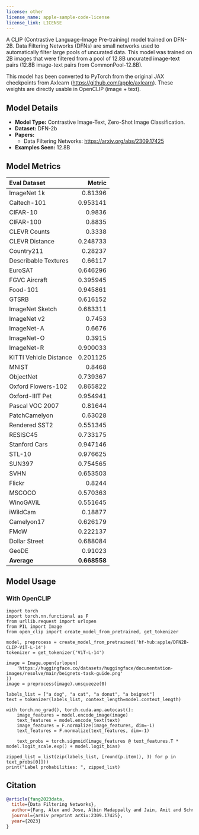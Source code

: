 ```yaml
---
license: other
license_name: apple-sample-code-license
license_link: LICENSE
---
```


A CLIP (Contrastive Language-Image Pre-training) model trained on DFN-2B. 
Data Filtering Networks (DFNs) are small networks used to automatically filter large pools of uncurated data. 
This model was trained on 2B images that were filtered from a pool of 12.8B uncurated image-text pairs 
(12.8B image-text pairs from CommonPool-12.8B).

This model has been converted to PyTorch from the original JAX checkpoints from Axlearn (https://github.com/apple/axlearn). 
These weights are directly usable in OpenCLIP (image + text).


## Model Details

- **Model Type:**  Contrastive Image-Text, Zero-Shot Image Classification.
- **Dataset:** DFN-2b
- **Papers:**
  - Data Filtering Networks: https://arxiv.org/abs/2309.17425
- **Examples Seen:** 12.8B


## Model Metrics 
| Eval Dataset                |   Metric |
|:-----------------------|---------:|
| ImageNet 1k            | 0.81396  |
| Caltech-101            | 0.953141 |
| CIFAR-10               | 0.9836   |
| CIFAR-100              | 0.8835   |
| CLEVR Counts           | 0.3338   |
| CLEVR Distance         | 0.248733 |
| Country211             | 0.28237  |
| Describable Textures   | 0.66117  |
| EuroSAT                | 0.646296 |
| FGVC Aircraft          | 0.395945 |
| Food-101               | 0.945861 |
| GTSRB                  | 0.616152 |
| ImageNet Sketch        | 0.683311 |
| ImageNet v2            | 0.7453   |
| ImageNet-A             | 0.6676   |
| ImageNet-O             | 0.3915   |
| ImageNet-R             | 0.900033 |
| KITTI Vehicle Distance | 0.201125 |
| MNIST                  | 0.8468   |
| ObjectNet              | 0.739367 |
| Oxford Flowers-102     | 0.865822 |
| Oxford-IIIT Pet        | 0.954941 |
| Pascal VOC 2007        | 0.81644  |
| PatchCamelyon          | 0.63028  |
| Rendered SST2          | 0.551345 |
| RESISC45               | 0.733175 |
| Stanford Cars          | 0.947146 |
| STL-10                 | 0.976625 |
| SUN397                 | 0.754565 |
| SVHN                   | 0.653503 |
| Flickr                 | 0.8244   |
| MSCOCO                 | 0.570363 |
| WinoGAViL              | 0.551645 |
| iWildCam               | 0.18877  |
| Camelyon17             | 0.626179 |
| FMoW                   | 0.222137 |
| Dollar Street          | 0.688084 |
| GeoDE                  | 0.91023  |
| **Average**                | **0.668558** |

## Model Usage
### With OpenCLIP
```
import torch
import torch.nn.functional as F
from urllib.request import urlopen
from PIL import Image
from open_clip import create_model_from_pretrained, get_tokenizer 

model, preprocess = create_model_from_pretrained('hf-hub:apple/DFN2B-CLIP-ViT-L-14')
tokenizer = get_tokenizer('ViT-L-14')

image = Image.open(urlopen(
    'https://huggingface.co/datasets/huggingface/documentation-images/resolve/main/beignets-task-guide.png'
))
image = preprocess(image).unsqueeze(0)

labels_list = ["a dog", "a cat", "a donut", "a beignet"]
text = tokenizer(labels_list, context_length=model.context_length)

with torch.no_grad(), torch.cuda.amp.autocast():
    image_features = model.encode_image(image)
    text_features = model.encode_text(text)
    image_features = F.normalize(image_features, dim=-1)
    text_features = F.normalize(text_features, dim=-1)

    text_probs = torch.sigmoid(image_features @ text_features.T * model.logit_scale.exp() + model.logit_bias)

zipped_list = list(zip(labels_list, [round(p.item(), 3) for p in text_probs[0]]))
print("Label probabilities: ", zipped_list)
```

## Citation
```bibtex
@article{fang2023data,
  title={Data Filtering Networks},
  author={Fang, Alex and Jose, Albin Madappally and Jain, Amit and Schmidt, Ludwig and Toshev, Alexander and Shankar, Vaishaal},
  journal={arXiv preprint arXiv:2309.17425},
  year={2023}
}

```

